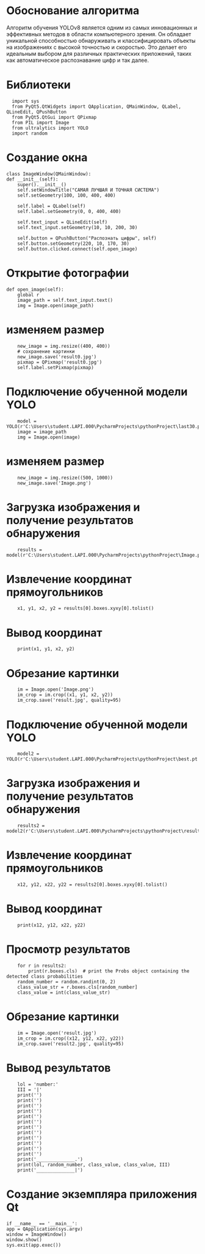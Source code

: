 # Обоснование алгоритма
Алгоритм обучения YOLOv8 является одним из самых инновационных и эффективных методов в области компьютерного зрения. Он обладает уникальной способностью обнаруживать и классифицировать объекты на изображениях с высокой точностью и скоростью. Это делает его идеальным выбором для различных практических приложений, таких как автоматическое распознавание цифр и так далее.

# Библиотеки
      import sys
      from PyQt5.QtWidgets import QApplication, QMainWindow, QLabel, QLineEdit, QPushButton
      from PyQt5.QtGui import QPixmap
      from PIL import Image
      from ultralytics import YOLO
      import random


# Создание окна
    class ImageWindow(QMainWindow):
    def __init__(self):
        super().__init__()
        self.setWindowTitle("САМАЯ ЛУЧШАЯ И ТОЧНАЯ СИСТЕМА")
        self.setGeometry(100, 100, 400, 400)

        self.label = QLabel(self)
        self.label.setGeometry(0, 0, 400, 400)

        self.text_input = QLineEdit(self)
        self.text_input.setGeometry(10, 10, 200, 30)

        self.button = QPushButton("Распознать цифры", self)
        self.button.setGeometry(220, 10, 170, 30)
        self.button.clicked.connect(self.open_image)

  # Открытие фотографии
    def open_image(self):
        global r
        image_path = self.text_input.text()
        img = Image.open(image_path)
  # изменяем размер
        new_image = img.resize((400, 400))
        # сохранение картинки
        new_image.save('result0.jpg')
        pixmap = QPixmap('result0.jpg')
        self.label.setPixmap(pixmap)

  # Подключение обученной модели YOLO
        model = YOLO(r'C:\Users\student.LAPI.000\PycharmProjects\pythonProject\last30.pt')
        image = image_path
        img = Image.open(image)

  # изменяем размер
        new_image = img.resize((500, 1000))
        new_image.save('Image.png')

  # Загрузка изображения и получение результатов обнаружения
        results = model(r'C:\Users\student.LAPI.000\PycharmProjects\pythonProject\Image.png')

  # Извлечение координат прямоугольников
        x1, y1, x2, y2 = results[0].boxes.xyxy[0].tolist()

  # Вывод координат
        print(x1, y1, x2, y2)

  # Обрезание картинки
        im = Image.open('Image.png')
        im_crop = im.crop((x1, y1, x2, y2))
        im_crop.save('result.jpg', quality=95)

  # Подключение обученной модели YOLO
        model2 = YOLO(r'C:\Users\student.LAPI.000\PycharmProjects\pythonProject\best.pt')

  # Загрузка изображения и получение результатов обнаружения
        results2 = model2(r'C:\Users\student.LAPI.000\PycharmProjects\pythonProject\result.jpg')

  # Извлечение координат прямоугольников
        x12, y12, x22, y22 = results2[0].boxes.xyxy[0].tolist()

  # Вывод координат
        print(x12, y12, x22, y22)

  # Просмотр результатов
        for r in results2:
            print(r.boxes.cls)  # print the Probs object containing the detected class probabilities
        random_number = random.randint(0, 2)
        class_value_str = r.boxes.cls[random_number]
        class_value = int(class_value_str)

  # Обрезание картинки
        im = Image.open('result.jpg')
        im_crop = im.crop((x12, y12, x22, y22))
        im_crop.save('result2.jpg', quality=95)
  # Вывод результатов
        lol = 'number:'
        III = '|'
        print('')
        print('')
        print('')
        print('')
        print('')
        print('')
        print('')
        print('')
        print('')
        print('')
        print('')
        print('')
        print('______________.')
        print(lol, random_number, class_value, class_value, III)
        print('______________|')


# Создание экземпляра приложения Qt
    if __name__ == '__main__':
    app = QApplication(sys.argv)
    window = ImageWindow()
    window.show()
    sys.exit(app.exec())
